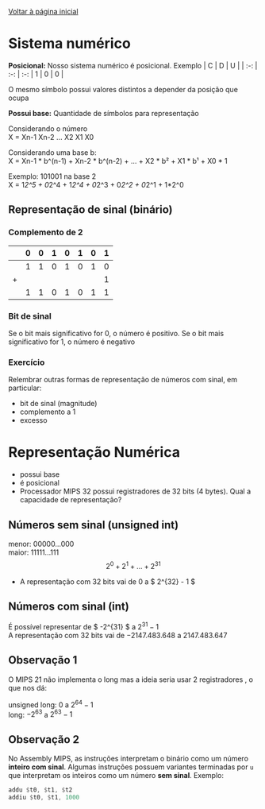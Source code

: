 [Voltar à página inicial](https://github.com/W4RT1N5/fac#glossário)
# Sistema numérico
**Posicional:**
Nosso sistema numérico é posicional. Exemplo
| C | D | U |
| :-: | :-: | :-:
| 1 | 0 | 0 |

O mesmo símbolo possui valores distintos a depender da posição que ocupa

**Possui base:**
Quantidade de símbolos para representação 

Considerando o número  
X = Xn-1 Xn-2 ... X2 X1 X0

Considerando uma base b:  
X = Xn-1 * b^(n-1) + Xn-2 * b^(n-2) + ... + X2 * b² + X1 * b¹ + X0 * 1  

Exemplo: 101001 na base 2  
X = 1*2^5 + 0*2^4 + 1*2^4 + 0*2^3 + 0*2^2 + 0*2^1 + 1*2^0
## Representação de sinal (binário)
### Complemento de 2
| | 0 | 0 | 1 | 0 | 1 | 0 | 1 |
| :-: | :-: | :-: | :-: | :-: | :-: | :-: | :-:
| | 1 | 1 | 0 | 1 | 0 | 1 | 0 |
| + | ||||||1
| | 1 | 1 | 0 | 1 | 0 | 1 | 1 |
### Bit de sinal
Se o bit mais significativo for 0, o número é positivo. Se o bit mais significativo for 1, o número é negativo
### Exercício
Relembrar outras formas de representação de números com sinal, em particular:
* bit de sinal (magnitude)
* complemento a 1
* excesso
# Representação Numérica
* possui base
* é posicional
* Processador MIPS 32 possui registradores de 32 bits (4 bytes). Qual a capacidade de representação?
## Números sem sinal (unsigned int)
menor: 00000...000  
maior: 11111...111  
$$ 2^0 + 2^1 + ... + 2^{31} $$
* A representação com 32 bits vai de 0 a $ 2^{32} - 1 $
<!--
$$
   f(x,y) = \sin(x+y)
$$
-->
## Números com sinal (int)
É possível representar de $ -2^{31} $ a $2^{31} - 1$  
A representação com 32 bits vai de $-2147.483.648$ a $2147.483.647$
## Observação 1  
O MIPS 21 não implementa o long mas a ideia seria usar 2 registradores , o que nos dá:  

unsigned long: 0 a $2^{64}-1$  
long: $-2^{63}$ a $2^{63}-1$
## Observação 2
No Assembly MIPS, as instruções interpretam o binário como um número **inteiro com sinal**. Algumas instruções possuem variantes terminadas por `u` que interpretam os inteiros como um número **sem sinal**. Exemplo:

```asm
addu $t0, $t1, $t2
addiu $t0, $t1, 1000
```